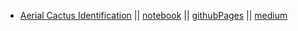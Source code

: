 - [Aerial Cactus Identification](https://www.kaggle.com/c/aerial-cactus-identification/) || [notebook](https://github.com/rahulbakshee/cp/blob/master/kaggle/kaggle-Aerial_Cactus_Identification.ipynb) || [githubPages](https://rahulbakshee.github.io/iWriteHere/2020/12/11/Aerial-Cactus-Identification-Kaggle.html) || [medium]()
